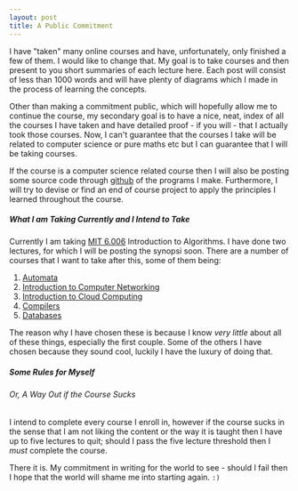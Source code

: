 ```yaml
---
layout: post
title: A Public Commitment
---
```


I have "taken" many online courses and have, unfortunately, only finished a few
of them. I would like to change that. My goal is to take courses and then
present to you short summaries of each lecture here. Each post will consist of
less than 1000 words and will have plenty of diagrams which I made in the
process of learning the concepts. 

Other than making a commitment public, which will hopefully allow me to continue
the course, my secondary goal is to have a nice, neat, index of all the courses
I have taken and have detailed proof - if you will - that I actually took those
courses. Now, I can't guarantee that the courses I take will be related to
computer science or pure maths etc but I can guarantee that I will be taking
courses. 

If the course is a computer science related course then I will also be posting
some source code through [github](http://github.com/jeel-shah) of the programs I
make. Furthermore, I will try to devise or find an end of course project to
apply the principles I learned throughout the course. 

##### What I am Taking Currently and I Intend to Take 

Currently I am taking [MIT
6.006](http://ocw.mit.edu/courses/electrical-engineering-and-computer-science/6-006-introduction-to-algorithms-fall-2011)
Introduction to Algorithms. I have done two lectures, for which I will be
posting the synopsi soon. There are a number of courses that I want to take
after this, some of them being: 


1. [Automata](https://www.coursera.org/course/automata)
2. [Introduction to Computer
   Networking](https://lagunita.stanford.edu/courses/Engineering/Networking-SP/SelfPaced/about)
3. [Introduction to Cloud
   Computing](https://www.edx.org/course/introduction-cloud-computing-ieeex-cloudintro-x-0)
4. [Compilers](https://www.coursera.org/course/compilers)
5. [Databases](https://lagunita.stanford.edu/courses/DB/2014/SelfPaced/about)

The reason why I have chosen these is because I know _very little_ about all of
these things, especially the first couple. Some of the others I have chosen
because they sound cool, luckily I have the luxury of doing that.

##### Some Rules for Myself 
###### Or, A Way Out if the Course Sucks

I intend to complete every course I enroll in, however if the course sucks in
the sense that I am not liking the content or the way it is taught then I have
up to five lectures to quit; should I pass the five lecture threshold then I
_must_ complete the course.

There it is. My commitment in writing for the world to see - should I fail then
I hope that the world will shame me into starting again. `:)`
